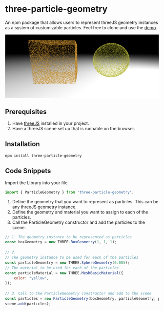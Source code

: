 # three-particle-geometry

An npm package that allows users to represent threeJS geometry instances as a system of customizable particles.
Feel free to clone and use the [demo](https://github.com/jakeMartin1234/three-particle-geometry-test).

![Sphere and Cube](./sphereAndCube.png)



## Prerequisites

1. Have [threeJS](https://threejs.org/) installed in your project.
2. Have a threeJS scene set up that is runnable on the browser.

## Installation

```bash
npm install three-particle-geometry
``` 

## Code Snippets

Import the Library into your file.

```javascript
import { ParticleGeometry } from 'three-particle-geometry';
```

1. Define the geometry that you want to represent as particles. This can be any threeJS geometry instance.
2. Define the geometry and material you want to assign to each of the particles. 
3. Call the ParticleGeometry constructor and add the particles to the scene.

```javascript
// 1. The geometry instance to be represented as particles
const boxGeometry = new THREE.BoxGeometry(1, 1, 1);

// 2.
// The geometry instance to be used for each of the particles
const particleGeometry = new THREE.SphereGeometry(0.005);
// The material to be used for each of the particles
const particleMaterial = new THREE.MeshBasicMaterial({
    color: "yellow",
});

// 3. Call to the ParticleGeometry constructor and add to the scene
const particles = new ParticleGeometry(boxGeometry, particleGeometry, particleMaterial, { numParticles: 20000 });
scene.add(particles);
```
